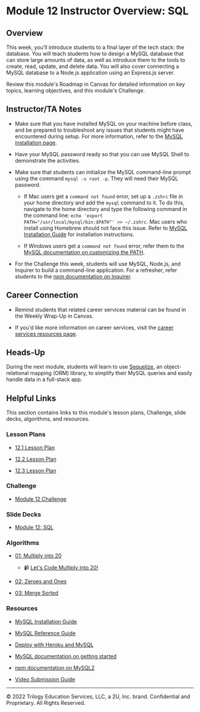 # Module 12 Instructor Overview: SQL

## Overview

This week, you’ll introduce students to a final layer of the tech stack: the database. You will teach students how to design a MySQL database that can store large amounts of data, as well as introduce them to the tools to create, read, update, and delete data. You will also cover connecting a MySQL database to a Node.js application using an Express.js server.

Review this module's Roadmap in Canvas for detailed information on key topics, learning objectives, and this module's Challenge.

## Instructor/TA Notes

* Make sure that you have installed MySQL on your machine before class, and be prepared to troubleshoot any issues that students might have encountered during setup. For more information, refer to the [MySQL installation page](https://dev.mysql.com/doc/mysql-installation-excerpt/5.7/en/).

* Have your MySQL password ready so that you can use MySQL Shell to demonstrate the activities.

* Make sure that students can initialize the MySQL command-line prompt using the command `mysql -u root -p`. They will need their MySQL password.

   * If Mac users get a `command not found` error, set up a `.zshrc` file in your home directory and add the `mysql` command to it. To do this, navigate to the home directory and type the following command in the command line: `echo 'export PATH="/usr/local/mysql/bin:$PATH"' >> ~/.zshrc`. Mac users who install using Homebrew should not face this issue. Refer to [MySQL Installation Guide](https://coding-boot-camp.github.io/full-stack/mysql/mysql-installation-guide) for installation instructions.

  * If Windows users get a `command not found` error, refer them to the [MySQL documentation on customizing the PATH](https://dev.mysql.com/doc/mysql-windows-excerpt/5.7/en/mysql-installation-windows-path.html).

* For the Challenge this week, students will use MySQL, Node.js, and Inquirer to build a command-line application. For a refresher, refer students to the [npm documentation on Inquirer](https://www.npmjs.com/package/inquirer).

## Career Connection

* Remind students that related career services material can be found in the Weekly Wrap-Up in Canvas.

* If you'd like more information on career services, visit the [career services resources page](https://careernetwork.2u.com/?utm_medium=Academics&utm_source=boot_camp/).

## Heads-Up

During the next module, students will learn to use [Sequelize](https://sequelize.org/), an object-relational mapping (ORM) library, to simplify their MySQL queries and easily handle data in a full-stack app.

## Helpful Links

This section contains links to this module's lesson plans, Challenge, slide decks, algorithms, and resources.

### Lesson Plans

* [12.1 Lesson Plan](./01-Day_Intro-MySQL/12.1-LESSON-PLAN.md)

* [12.2 Lesson Plan](./02-Day_MySQL-Node/12.2-LESSON-PLAN.md)

* [12.3 Lesson Plan](./03-Day_Big-Data-MySQL/12.3-LESSON-PLAN.md)

### Challenge

* [Module 12 Challenge](../../../01-Class-Content/12-SQL/02-Challenge)

### Slide Decks

* [Module 12: SQL](https://docs.google.com/presentation/d/1F-uRmcExGF3NYWAh2vz5Nxi8AJe-WWpwpoeAH7rZsOc/edit?usp=sharing)

### Algorithms

* [01: Multiply into 20](../../../01-Class-Content/12-SQL/03-Algorithms/01-multiply-into-20)

  * 📹 [Let's Code Multiply into 20!](https://2u-20.wistia.com/medias/joflnt5aqv)

* [02: Zeroes and Ones](../../../01-Class-Content/12-SQL/03-Algorithms/02-zeroes-and-ones)

* [03: Merge Sorted](../../../01-Class-Content/12-SQL/03-Algorithms/03-merge-sorted)

### Resources

* [MySQL Installation Guide](https://coding-boot-camp.github.io/full-stack/mysql/mysql-installation-guide)

* [MySQL Reference Guide](https://coding-boot-camp.github.io/full-stack/mysql/mysql-reference-guide)

* [Deploy with Heroku and MySQL](https://coding-boot-camp.github.io/full-stack/heroku/deploy-with-heroku-and-mysql)

* [MySQL documentation on getting started](https://dev.mysql.com/doc/mysql-getting-started/en/)

* [npm documentation on MySQL2](https://www.npmjs.com/package/mysql2)

* [Video Submission Guide](https://coding-boot-camp.github.io/full-stack/computer-literacy/video-submission-guide)

---
© 2022 Trilogy Education Services, LLC, a 2U, Inc. brand. Confidential and Proprietary. All Rights Reserved.
